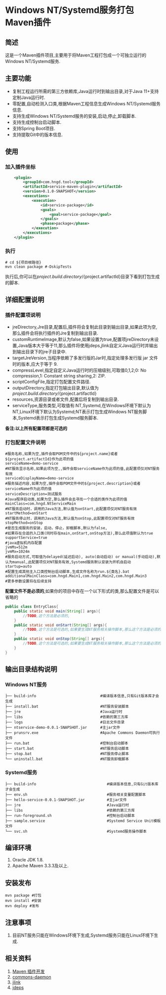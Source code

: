 # Windows NT/Systemd服务打包Maven插件

## 简述

这是一个Maven插件项目,主要用于将Maven工程打包成一个可独立运行的Windows NT/Systemd服务.

## 主要功能

- 复制工程运行所需的第三方依赖库,Java运行时到输出目录,对于Java 11+支持定制Java运行时.
- 零配置,自动检测入口类,根据Maven工程信息生成Windows NT/Systemd服务信息.
- 支持生成Windows NT/Systemd服务的安装,启动,停止,卸载脚本.
- 支持生成控制台启动脚本.
- 支持Spring Boot项目.
- 支持提取Git中的版本信息.

## 使用

### 加入插件坐标

```xml
    <plugin>
        <groupId>com.hngd.tool</groupId>
        <artifactId>service-maven-plugin</artifactId>
        <version>0.1.0-SNAPSHOT</version>
        <executions>
            <execution>
                <id>service-package</id>
                <goals>
                    <goal>service-package</goal>
                </goals>
                <phase>package</phase>
            </execution>
        </executions>
    </plugin>
```

### 执行

```shell
# cd ${项目根路径}
mvn clean package #-DskipTests
```

执行后,你可以在${project.build.directory}/${project.artifactId}目录下看到打包生成的脚本.

## 详细配置说明

### 插件配置项说明

- jreDirectory,Jre目录,配置后,插件将会复制此目录到输出目录,如果此项为空,那么插件会将执行插件的Jre复制到输出目录.
- customRuntimeImage,默认为false,如果设置为true,配置项jreDirectory未设置,Java版本大于等于11,那么插件将使用jdeps,jlink自定义Java运行时并输出到输出目录下的jre子目录中.
- targetJreVersion,当程序依赖了多发行版的Jar时,指定处理多发行版 jar 文件时的版本,应大于等于 9.
- compressLevel,指定自定义Java运行时的压缩级别,可取值0,1,2;0: No compression,1: Constant string sharing,2: ZIP.
- scriptConfigFile,指定打包配置文件路径.
- outputDirectory,指定打包输出目录,默认值为${project.build.directory}/${project.artifactId}
- resources,资源目录或者文件,配置后将复制到输出目录.
- serviceType,服务类型,可取值有:NT,Systemd,在Windows环境下默认为NT,Linux环境下默认为Systemd;NT表示打包生成Windows NT服务脚本,Systemd表示打包生成Systemd服务脚本.

**备注:以上所有配置项都是可选的**

### 打包配置文件说明

```properties
#服务名称,如果为空,插件会取POM文件中的${project.name}或者${project.artifactId}作为此项的值
serviceName=demo-service        
#NT服务显示名称,如果此项为空,,插件会取serviceName作为此项的值,此配置项仅对NT服务有效
serviceDisplayName=demo-service
#服务描述内容,如果为空,插件会取POM文件中的${project.description}或者serviceName作为此项的值
serviceDescription=测试服务
#Java程序启动类,如果为空,那么插件会去寻找一个合适的类作为此项的值
mainClass=com.hngd.NtServiceMain
#NT服务启动时，调用的Java方法,默认值为onStart,此配置项仅对NT服务有效
startMethod=onStart     
#NT服务停止时，调用的Java方法,默认值为onStop,此配置项仅对NT服务有效
stopMethod=onStop
#是否生成服务的安装，启动，停止，卸载脚本,默认为false,
#如果存在合适的入口类(同时存在main,onStart,onStop方法),那么此项值默认为true
supportService=true
#java虚拟机内存配置
jvmMs=512m
jvmMx=1024m
#服务启动方式,可取值为delayed(延迟启动), auto(自动启动) or manual(手动启动),默认为manual,此配置项仅对NT服务有效,Systemd服务默认安装为开机自启动
startup=auto
#配置生成其他主入口类控制台启动脚本,生成文件名称为run.${类名}.bat
additionalMainClass=com.hngd.Main1,com.hngd.Main2,com.hngd.Main3
#更多参数设置将在后续支持
```

**配置文件不是必须的**,如果你的项目中存在一个以下形式的类,那么配置文件是可以省略的

```java
public class EntryClass{
    public static void main(String[] args){
        //TODO,这个方法是必须的,
    }
    public static void onStart(String[] args){
        //TODO,这个方法是可选的,如果要生成NT服务相关操作脚本,那么这个方法是必须的
    }
    public static void onStop(String[] args){
        //TODO,这个方法是可选的,如果要生成NT服务相关操作脚本,那么这个方法是必须的
    }
}
```

## 输出目录结构说明

### Windows NT服务

```shell
├── build-info                             #编译版本信息,只有Git版本库才会生成
├── install.bat                            #NT服务安装脚本
├── jre                                    #Java运行时
├── libs                                   #依赖的第三方库
├── logs                                   #日志文件目录
├── ntservice-demo-0.0.1-SNAPSHOT.jar      #主jar文件
├── prunsrv.exe                            #Apache Commons Daemon可执行文件
├── run.bat                                #控制台启动脚本
├── start.bat                              #NT服务启动脚本
├── stop.bat                               #NT服务停止脚本
└── uninstall.bat                          #NT服务卸载脚本
```

### Systemd服务

```shell
├── build-info                                #编译版本信息,只有Git版本库才会生成
├── env.sh                                    #服务相关变量配置脚本
├── hello-service-0.0.1-SNAPSHOT.jar          #主jar文件
├── jre                                       #Java运行时
├── libs                                      #依赖的第三方库
├── run-foreground.sh                         #控制台启动脚本
├── sample.service                            #Systemd Service Unit模板文件
└── svc.sh                                    #Systemd服务操作脚本
```

## 编译环境

1. Oracle JDK 1.8.
2. Apache Maven 3.3.3及以上.

## 安装发布

```shell
mvn package #打包
mvn install #安装
mvn deploy #发布
```

## 注意事项

1. 目前NT服务只能在Windows环境下生成,Systemd服务只能在Linux环境下生成.

## 相关资料

1. [Maven 插件开发](https://maven.apache.org/plugin-developers/index.html)
2. [commons-daemon]( http://commons.apache.org/proper/commons-daemon/procrun.html )
3. [jlink]( https://docs.oracle.com/en/java/javase/14/docs/specs/man/jlink.html )
4. [jdeps]( https://docs.oracle.com/en/java/javase/14/docs/specs/man/jlink.html )
